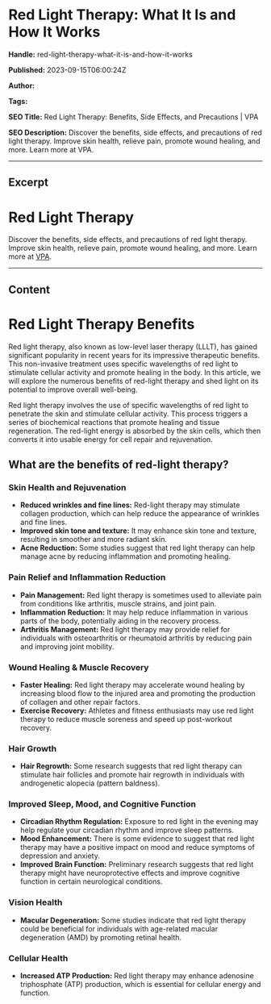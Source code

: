 # Red Light Therapy: What It Is and How It Works

**Handle:** red-light-therapy-what-it-is-and-how-it-works

**Published:** 2023-09-15T06:00:24Z

**Author:**  

**Tags:** 

**SEO Title:** Red Light Therapy: Benefits, Side Effects, and Precautions | VPA

**SEO Description:** Discover the benefits, side effects, and precautions of red light therapy. Improve skin health, relieve pain, promote wound healing, and more. Learn more at VPA.

---

## Excerpt

# Red Light Therapy

Discover the benefits, side effects, and precautions of red light therapy. Improve skin health, relieve pain, promote wound healing, and more. Learn more at [VPA](https://www.example.com).

---

## Content

# Red Light Therapy Benefits

Red light therapy, also known as low-level laser therapy (LLLT), has gained significant popularity in recent years for its impressive therapeutic benefits. This non-invasive treatment uses specific wavelengths of red light to stimulate cellular activity and promote healing in the body. In this article, we will explore the numerous benefits of red-light therapy and shed light on its potential to improve overall well-being.

Red light therapy involves the use of specific wavelengths of red light to penetrate the skin and stimulate cellular activity. This process triggers a series of biochemical reactions that promote healing and tissue regeneration. The red-light energy is absorbed by the skin cells, which then converts it into usable energy for cell repair and rejuvenation.

## What are the benefits of red-light therapy?

### Skin Health and Rejuvenation

- **Reduced wrinkles and fine lines:** Red-light therapy may stimulate collagen production, which can help reduce the appearance of wrinkles and fine lines.
- **Improved skin tone and texture:** It may enhance skin tone and texture, resulting in smoother and more radiant skin.
- **Acne Reduction:** Some studies suggest that red light therapy can help manage acne by reducing inflammation and promoting healing.

### Pain Relief and Inflammation Reduction

- **Pain Management:** Red light therapy is sometimes used to alleviate pain from conditions like arthritis, muscle strains, and joint pain.
- **Inflammation Reduction:** It may help reduce inflammation in various parts of the body, potentially aiding in the recovery process.
- **Arthritis Management:** Red light therapy may provide relief for individuals with osteoarthritis or rheumatoid arthritis by reducing pain and improving joint mobility.

### Wound Healing & Muscle Recovery

- **Faster Healing:** Red light therapy may accelerate wound healing by increasing blood flow to the injured area and promoting the production of collagen and other repair factors.
- **Exercise Recovery:** Athletes and fitness enthusiasts may use red light therapy to reduce muscle soreness and speed up post-workout recovery.

### Hair Growth

- **Hair Regrowth:** Some research suggests that red light therapy can stimulate hair follicles and promote hair regrowth in individuals with androgenetic alopecia (pattern baldness).

### Improved Sleep, Mood, and Cognitive Function

- **Circadian Rhythm Regulation:** Exposure to red light in the evening may help regulate your circadian rhythm and improve sleep patterns.
- **Mood Enhancement:** There is some evidence to suggest that red light therapy may have a positive impact on mood and reduce symptoms of depression and anxiety.
- **Improved Brain Function:** Preliminary research suggests that red light therapy might have neuroprotective effects and improve cognitive function in certain neurological conditions.

### Vision Health

- **Macular Degeneration:** Some studies indicate that red light therapy could be beneficial for individuals with age-related macular degeneration (AMD) by promoting retinal health.

### Cellular Health

- **Increased ATP Production:** Red light therapy may enhance adenosine triphosphate (ATP) production, which is essential for cellular energy and function.


